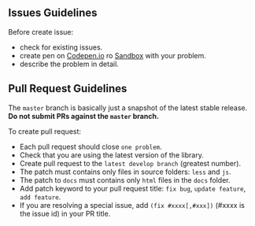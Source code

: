 ## Issues Guidelines

Before create issue:
- check for existing issues.
- create pen on [Codepen.io](https://codepen.io) ro [Sandbox](https://sandbox.org.ua) with your problem.
- describe the problem in detail.

## Pull Request Guidelines
The `master` branch is basically just a snapshot of the latest stable release. **Do not submit PRs against the `master` branch.**

To create pull request:
- Each pull request should close `one problem`.
- Check that you are using the latest version of the library.
- Create pull request to the `latest develop branch` (greatest number).
- The patch must contains only files in source folders: `less` and `js`.
- The patch to `docs` must contains only `html` files in the `docs` folder.
- Add patch keyword to your pull request title: `fix bug`, `update feature`, `add feature`.
- If you are resolving a special issue, add `(fix #xxxx[,#xxx])` (#xxxx is the issue id) in your PR title.
